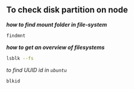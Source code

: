 ## To check disk partition on node


**_how to find mount folder in file-system_**

 ```bash
 findmnt
 ```
 
 _**how to get an overview of filesystems**_
 
 ```bash 
 lsblk --fs
 ```
 
_to find UUID id in `ubuntu`_

```bash 
blkid
```



